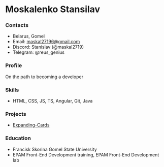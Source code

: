 # Moskalenko Stansilav

### Contacts 

- Belarus, Gomel
- Email: maskal27196@gmail.com
- Discord: Stanislav (@maskal2719)
- Telegram: @reus_genius


### Profile

On the path to becoming a developer


### Skills


- HTML, CSS, JS, TS, Angular, Git, Java


### Projects

- [Expanding-Cards](https://maskal2719.github.io/Expanding-Cards/)



### Education

- Francisk Skorina Gomel State University
- EPAM Front-End Development training, EPAM Front-End Development lab 
